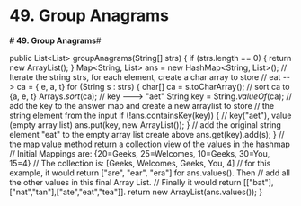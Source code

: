 # 49. Group Anagrams

**# 49. Group Anagrams**# 

public List<List<String>> groupAnagrams(String[] strs) {
    if (strs.length == 0) {
        return new ArrayList();
    }
    Map<String, List> ans = new HashMap<String, List>();
    // Iterate the string strs, for each element, create a char array to store
    // eat --> ca = { e, a, t}
    for (String s : strs) {
        char[] ca = s.toCharArray();
        // sort ca to {a, e, t}
        Arrays.*sort*(ca);
        // key ---> "aet"
        String key = String.*valueOf*(ca);
        // add the key to the answer map and create a new arraylist to store
        // the string element from the input
        if (!ans.containsKey(key)) {
            // key("aet"), value (empty array list)
            ans.put(key, new ArrayList());
        }
        // add the original string element "eat" to the empty array list create above
        ans.get(key).add(s);
    }
    // the map value method return a collection view of the values in the hashmap
    // Initial Mappings are: {20=Geeks, 25=Welcomes, 10=Geeks, 30=You, 15=4}
    // The collection is: [Geeks, Welcomes, Geeks, You, 4]
    // for this example, it would return ["are", "ear", "era"] for ans.values(). Then
    // add all the other values in this final Array List.
    // Finally it would return [["bat"],["nat","tan"],["ate","eat","tea"]].
    return new ArrayList(ans.values());
}

